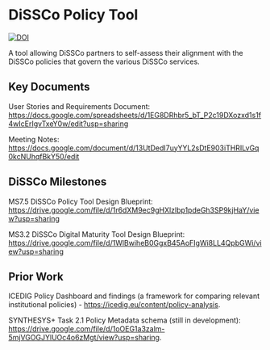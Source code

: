# DiSSCo Policy Tool
[![DOI](https://zenodo.org/badge/409189014.svg)](https://zenodo.org/badge/latestdoi/409189014)

A tool allowing DiSSCo partners to self-assess their alignment with the DiSSCo policies that govern the various DiSSCo services.

## Key Documents

User Stories and Requirements Document: https://docs.google.com/spreadsheets/d/1EG8DRhbr5_bT_P2c19DXozxd1s1f4wIcErIgvTxeY0w/edit?usp=sharing

Meeting Notes: https://docs.google.com/document/d/13UtDedI7uyYYL2sDtE903iTHRILvGq0kcNUhqfBkY50/edit

## DiSSCo Milestones
MS7.5 DiSSCo Policy Tool Design Blueprint: https://drive.google.com/file/d/1r6dXM9ec9gHXlzlbp1pdeGh3SP9kjHaY/view?usp=sharing

MS3.2 DiSSCo Digital Maturity Tool Design Blueprint: https://drive.google.com/file/d/1WlBwiheB0GgxB45AoFIgWi8LL4QpbGWi/view?usp=sharing

## Prior Work

ICEDIG Policy Dashboard and findings (a framework for comparing relevant institutional policies) - https://icedig.eu/content/policy-analysis.

SYNTHESYS+ Task 2.1 Policy Metadata schema (still in development): https://drive.google.com/file/d/1oOEG1a3zalm-5mjVGOGJYlUOc4o6zMgt/view?usp=sharing.
